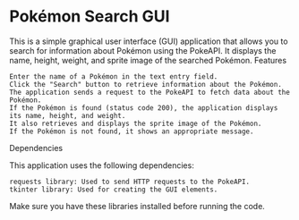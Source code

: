 # Pokémon Search GUI

This is a simple graphical user interface (GUI) application that allows you to search for information about Pokémon using the PokeAPI. It displays the name, height, weight, and sprite image of the searched Pokémon.
Features

    Enter the name of a Pokémon in the text entry field.
    Click the "Search" button to retrieve information about the Pokémon.
    The application sends a request to the PokeAPI to fetch data about the Pokémon.
    If the Pokémon is found (status code 200), the application displays its name, height, and weight.
    It also retrieves and displays the sprite image of the Pokémon.
    If the Pokémon is not found, it shows an appropriate message.

Dependencies

This application uses the following dependencies:

    requests library: Used to send HTTP requests to the PokeAPI.
    tkinter library: Used for creating the GUI elements.

Make sure you have these libraries installed before running the code.
